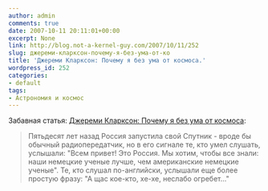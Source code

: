 ```yaml
---
author: admin
comments: true
date: 2007-10-11 20:11:01+00:00
excerpt: None
link: http://blog.not-a-kernel-guy.com/2007/10/11/252
slug: джереми-кларксон-почему-я-без-ума-от-ко
title: 'Джереми Кларксон: Почему я без ума от космоса.'
wordpress_id: 252
categories:
- default
tags:
- Астрономия и космос
---
```


Забавная статья: [Джереми Кларксон: Почему я без ума от космоса](http://www.inosmi.ru/print/237057.html):

> Пятьдесят лет назад Россия запустила свой Спутник - вроде бы обычный радиопередатчик, но в его сигнале те, кто умел слушать, услышали: "Всем привет! Это Россия. Мы хотим, чтобы все знали: наши немецкие ученые лучше, чем американские немецкие ученые". Те, кто слушал по-английски, услышали еще более простую фразу: "А щас кое-кто, хе-хе, неслабо огребет..."
